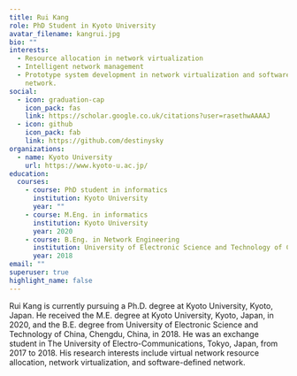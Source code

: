```yaml
---
title: Rui Kang
role: PhD Student in Kyoto University
avatar_filename: kangrui.jpg
bio: ""
interests:
  - Resource allocation in network virtualization
  - Intelligent network management
  - Prototype system development in network virtualization and software-defined
    network.
social:
  - icon: graduation-cap
    icon_pack: fas
    link: https://scholar.google.co.uk/citations?user=rasethwAAAAJ
  - icon: github
    icon_pack: fab
    link: https://github.com/destinysky
organizations:
  - name: Kyoto University
    url: https://www.kyoto-u.ac.jp/
education:
  courses:
    - course: PhD student in informatics
      institution: Kyoto University
      year: ""
    - course: M.Eng. in informatics
      institution: Kyoto University
      year: 2020
    - course: B.Eng. in Network Engineering
      institution: University of Electronic Science and Technology of China
      year: 2018
email: ""
superuser: true
highlight_name: false
---
```

Rui Kang is currently pursuing a Ph.D. degree at Kyoto University, Kyoto, Japan. He received the
M.E. degree at Kyoto University, Kyoto, Japan, in 2020, and the B.E. degree from University of Electronic Science and Technology of China, Chengdu, China, in 2018. He was an exchange student in The University of Electro-Communications, Tokyo, Japan, from 2017 to 2018. His research interests include virtual network resource allocation, network virtualization, and software-defined network.
